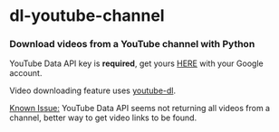 # dl-youtube-channel
### Download videos from a YouTube channel with Python

YouTube Data API key is **required**, get yours [HERE](https://developers.google.com/youtube/registering_an_application) with your Google account.

Video downloading feature uses [youtube-dl](http://ytdl-org.github.io/youtube-dl/).

<u>Known Issue:</u> YouTube Data API seems not returning all videos from a channel, better way to get video links to be found.